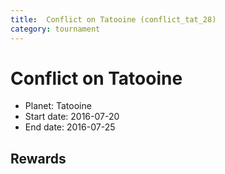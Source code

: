 ```yaml
---
title:  Conflict on Tatooine (conflict_tat_28)
category: tournament
---
```

#  Conflict on Tatooine

  * Planet: Tatooine
  * Start date: 2016-07-20
  * End date: 2016-07-25

## Rewards

